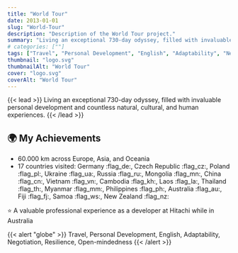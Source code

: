 ```yaml
---
title: "World Tour"
date: 2013-01-01
slug: "World-Tour"
description: "Description of the World Tour project."
summary: "Living an exceptional 730-day odyssey, filled with invaluable personal development and countless natural, cultural, and human experiences."
# categories: [""]
tags: ["Travel", "Personal Development", "English", "Adaptability", "Negotiation", "Resilience", "Open-mindedness"]
thumbnail: "logo.svg"
thumbnailAlt: "World Tour"
cover: "logo.svg"
coverAlt: "World Tour"
---
```


{{< lead >}}
Living an exceptional 730-day odyssey, filled with invaluable personal development and countless natural, cultural, and human experiences.
{{< /lead >}}

## :earth_africa: My Achievements

* 60.000 km across Europe, Asia, and Oceania
* 17 countries visited: Germany :flag_de:, Czech Republic :flag_cz:, Poland :flag_pl:, Ukraine :flag_ua:, Russia :flag_ru:, Mongolia :flag_mn:, China :flag_cn:, Vietnam :flag_vn:, Cambodia :flag_kh:, Laos :flag_la:,
Thailand :flag_th:, Myanmar :flag_mm:, Philippines :flag_ph:, Australia :flag_au:, Fiji :flag_fj:, Samoa :flag_ws:, New Zealand :flag_nz:

:star: A valuable professional experience as a developer at Hitachi while in Australia

{{< alert "globe" >}}
Travel, Personal Development, English, Adaptability, Negotiation, Resilience, Open-mindedness
{{< /alert >}}
